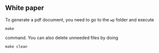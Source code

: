 ## White paper
To generate a pdf document, you need to go to the `wp` folder and execute
```
make   
```
command. You can also delete unneeded files by doing
```
make clean
```